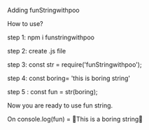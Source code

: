 Adding funStringwithpoo


How to use?

step 1: npm i funstringwithpoo

step 2: create .js file

step 3: const str = require('funStringwithpoo');

step 4: const boring= 'this is boring string'

step 5 : const fun = str(boring);

Now you are ready to use fun string.

On console.log(fun) = 💩This is a boring string💩